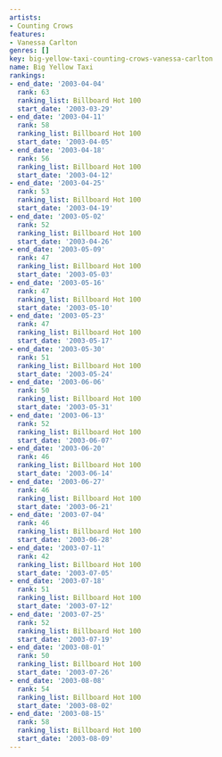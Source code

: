 ```yaml
---
artists:
- Counting Crows
features:
- Vanessa Carlton
genres: []
key: big-yellow-taxi-counting-crows-vanessa-carlton
name: Big Yellow Taxi
rankings:
- end_date: '2003-04-04'
  rank: 63
  ranking_list: Billboard Hot 100
  start_date: '2003-03-29'
- end_date: '2003-04-11'
  rank: 58
  ranking_list: Billboard Hot 100
  start_date: '2003-04-05'
- end_date: '2003-04-18'
  rank: 56
  ranking_list: Billboard Hot 100
  start_date: '2003-04-12'
- end_date: '2003-04-25'
  rank: 53
  ranking_list: Billboard Hot 100
  start_date: '2003-04-19'
- end_date: '2003-05-02'
  rank: 52
  ranking_list: Billboard Hot 100
  start_date: '2003-04-26'
- end_date: '2003-05-09'
  rank: 47
  ranking_list: Billboard Hot 100
  start_date: '2003-05-03'
- end_date: '2003-05-16'
  rank: 47
  ranking_list: Billboard Hot 100
  start_date: '2003-05-10'
- end_date: '2003-05-23'
  rank: 47
  ranking_list: Billboard Hot 100
  start_date: '2003-05-17'
- end_date: '2003-05-30'
  rank: 51
  ranking_list: Billboard Hot 100
  start_date: '2003-05-24'
- end_date: '2003-06-06'
  rank: 50
  ranking_list: Billboard Hot 100
  start_date: '2003-05-31'
- end_date: '2003-06-13'
  rank: 52
  ranking_list: Billboard Hot 100
  start_date: '2003-06-07'
- end_date: '2003-06-20'
  rank: 46
  ranking_list: Billboard Hot 100
  start_date: '2003-06-14'
- end_date: '2003-06-27'
  rank: 46
  ranking_list: Billboard Hot 100
  start_date: '2003-06-21'
- end_date: '2003-07-04'
  rank: 46
  ranking_list: Billboard Hot 100
  start_date: '2003-06-28'
- end_date: '2003-07-11'
  rank: 42
  ranking_list: Billboard Hot 100
  start_date: '2003-07-05'
- end_date: '2003-07-18'
  rank: 51
  ranking_list: Billboard Hot 100
  start_date: '2003-07-12'
- end_date: '2003-07-25'
  rank: 52
  ranking_list: Billboard Hot 100
  start_date: '2003-07-19'
- end_date: '2003-08-01'
  rank: 50
  ranking_list: Billboard Hot 100
  start_date: '2003-07-26'
- end_date: '2003-08-08'
  rank: 54
  ranking_list: Billboard Hot 100
  start_date: '2003-08-02'
- end_date: '2003-08-15'
  rank: 58
  ranking_list: Billboard Hot 100
  start_date: '2003-08-09'
---
```


